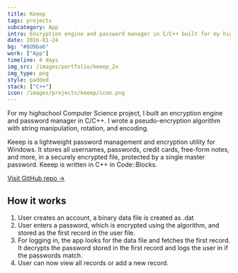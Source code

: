 ```yaml
---
title: Keeep
tags: projects
subcategory: App
intro: Encryption engine and password manager in C/C++ built for my highschool Computer Science class.
date: 2016-01-24
bg: "#8d9ba6"
work: ["App"]
timeline: 4 days
img_src: /images/portfolio/keeep_2x
img_type: png
style: padded
stack: ["C++"]
icon: /images/projects/keeep/icon.png
---
```


For my highschool Computer Science project, I built an encryption engine and password manager in C/C++. I wrote a pseudo-encryption algorithm with string manipulation, rotation, and encoding.

Keeep is a lightweight password management and encryption utility for Windows. It stores all usernames, passwords, credit cards, free-form notes, and more, in a securely encrypted file, protected by a single master password. Keeep is written in C++ in Code::Blocks.

[Visit GitHub repo &rarr;](https://github.com/AnandChowdhary/keeep)

## How it works

1. User creates an account, a binary data file is created as <username>.dat
2. User enters a password, which is encrypted using the algorithm, and stored as the first record in the user file.
3. For logging in, the app looks for the data file and fetches the first record. It decrypts the password stored in the first record and logs the user in if the passwords match.
4. User can now view all records or add a new record.

<div class="two-images">
  <div><img alt="" src="/images/projects/keeep/1.jpg"></div>
  <div><img alt="" src="/images/projects/keeep/2.jpg"></div>
</div>
<div class="two-images">
  <div><img alt="" src="/images/projects/keeep/3.jpg"></div>
  <div><img alt="" src="/images/projects/keeep/4.jpg"></div>
</div>
<div class="two-images">
  <div><img alt="" src="/images/projects/keeep/5.jpg"></div>
  <div><img alt="" src="/images/projects/keeep/6.jpg"></div>
</div>
<div class="two-images">
  <div><img alt="" src="/images/projects/keeep/7.jpg"></div>
</div>
<div class="images">
  <img alt="" src="/images/portfolio/keeep_2x.png">
</div>
